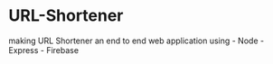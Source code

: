 # URL-Shortener
making URL Shortener an end to end web application using - Node - Express - Firebase
